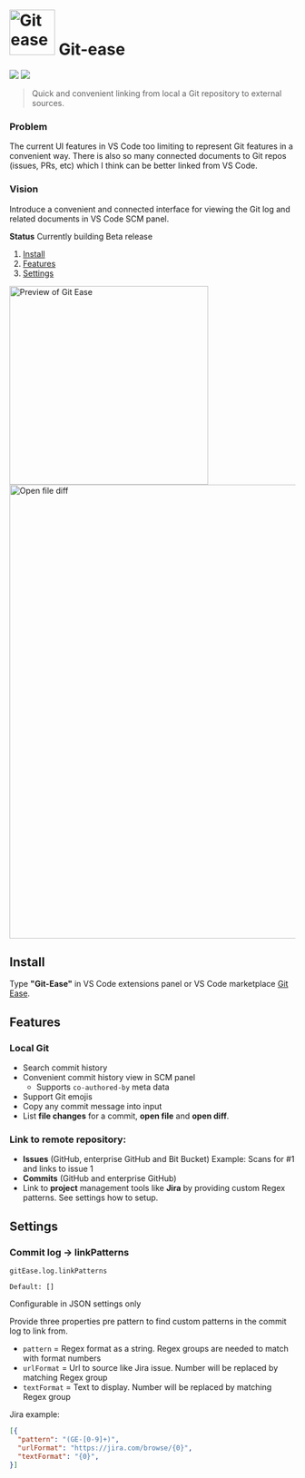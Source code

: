# <img src="https://user-images.githubusercontent.com/10452163/104818888-310d0000-5822-11eb-8d37-89d917672783.png" width="80" alt="Git ease" /> Git-ease

![](https://vsmarketplacebadge.apphb.com/installs/RichardKotze.git-ease.svg) [![](https://vsmarketplacebadge.apphb.com/downloads-short/RichardKotze.git-ease.svg)](https://marketplace.visualstudio.com/items?itemName=RichardKotze.git-ease.svg)

> Quick and convenient linking from local a Git repository to external sources.

### Problem

The current UI features in VS Code too limiting to represent Git features in a convenient way. There is also so many connected documents to Git repos (issues, PRs, etc) which I think can be better linked from VS Code.

### Vision

Introduce a convenient and connected interface for viewing the Git log and related documents in VS Code SCM panel.

**Status** Currently building Beta release

1. [Install](#install)
1. [Features](#features)
1. [Settings](#settings)

<img title="Preview of Git Ease" src="https://user-images.githubusercontent.com/10452163/134826832-0550c9b5-2fbd-470f-aa76-fef61723e3cc.png" width="350" />

<img title="Open file diff" src="https://user-images.githubusercontent.com/10452163/144715069-68ed9ae2-622d-4869-bfa4-ff5738b0da03.png" width="800" />

## Install

Type **"Git-Ease"** in VS Code extensions panel or VS Code marketplace [Git Ease](https://marketplace.visualstudio.com/items?itemName=RichardKotze.git-ease).

## Features

### Local Git

- Search commit history
- Convenient commit history view in SCM panel
  - Supports `co-authored-by` meta data
- Support Git emojis
- Copy any commit message into input
- List **file changes** for a commit, **open file** and **open diff**.

### Link to remote repository:

- **Issues** (GitHub, enterprise GitHub and Bit Bucket) Example: Scans for #1 and links to issue 1
- **Commits** (GitHub and enterprise GitHub)
- Link to **project** management tools like **Jira** by providing custom Regex patterns. See settings how to setup.

## Settings

### Commit log -> linkPatterns

`gitEase.log.linkPatterns`

`Default: []`

Configurable in JSON settings only

Provide three properties pre pattern to find custom patterns in the commit log to link from.

- `pattern` = Regex format as a string. Regex groups are needed to match with format numbers
- `urlFormat` = Url to source like Jira issue. Number will be replaced by matching Regex group
- `textFormat` = Text to display. Number will be replaced by matching Regex group

Jira example:

```json
[{
  "pattern": "(GE-[0-9]+)",
  "urlFormat": "https://jira.com/browse/{0}",
  "textFormat": "{0}",
}]
```
